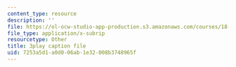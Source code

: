 ```yaml
---
content_type: resource
description: ''
file: https://ol-ocw-studio-app-production.s3.amazonaws.com/courses/18-086-mathematical-methods-for-engineers-ii-spring-2006/7253a5d1a0d006ab1e32008b3748965f_iVUsEwSg-lw.srt
file_type: application/x-subrip
resourcetype: Other
title: 3play caption file
uid: 7253a5d1-a0d0-06ab-1e32-008b3748965f
---
```

